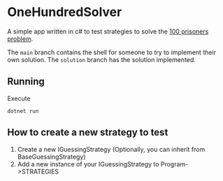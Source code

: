 # OneHundredSolver

A simple app written in c# to test strategies to solve the [100 prisoners problem](https://en.wikipedia.org/wiki/100_prisoners_problem).

The `main` branch  contains the shell for someone to try to implement their own solution. The `solution` branch has the solution implemented.

## Running

Execute
```
dotnet run
```

## How to create a new strategy to test

1. Create a new IGuessingStrategy (Optionally, you can inherit from BaseGuessingStrategy)
2. Add a new instance of your IGuessingStrategy to Program->STRATEGIES